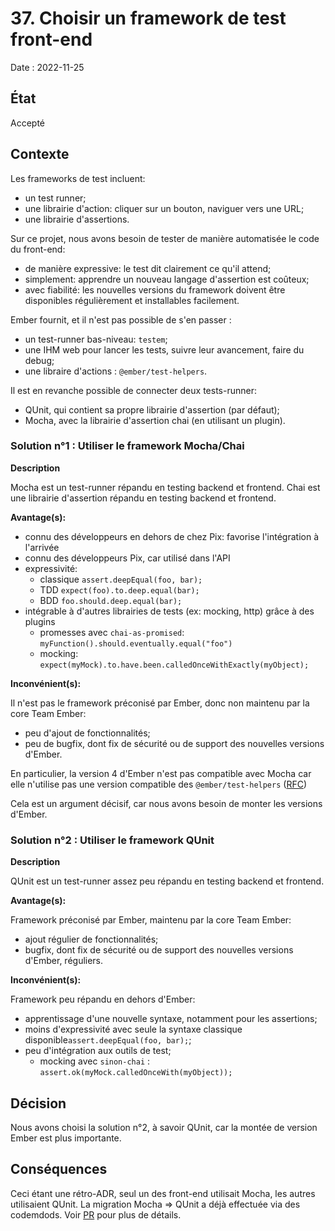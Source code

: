 # 37. Choisir un framework de test front-end

Date : 2022-11-25

## État

Accepté

## Contexte

Les frameworks de test incluent:

- un test runner;
- une librairie d'action: cliquer sur un bouton, naviguer vers une URL;
- une librairie d'assertions.

Sur ce projet, nous avons besoin de tester de manière automatisée le code du front-end:

- de manière expressive: le test dit clairement ce qu'il attend;
- simplement: apprendre un nouveau langage d'assertion est coûteux;
- avec fiabilité: les nouvelles versions du framework doivent être disponibles régulièrement et installables facilement.

Ember fournit, et il n'est pas possible de s'en passer :

- un test-runner bas-niveau: `testem`;
- une IHM web pour lancer les tests, suivre leur avancement, faire du debug;
- une libraire d'actions : `@ember/test-helpers`.

Il est en revanche possible de connecter deux tests-runner:

- QUnit, qui contient sa propre librairie d'assertion (par défaut);
- Mocha, avec la librairie d'assertion chai (en utilisant un plugin).

### Solution n°1 : Utiliser le framework Mocha/Chai

**Description**

Mocha est un test-runner répandu en testing backend et frontend.
Chai est une librairie d'assertion répandu en testing backend et frontend.

**Avantage(s):**

- connu des développeurs en dehors de chez Pix: favorise l'intégration à l'arrivée
- connu des développeurs Pix, car utilisé dans l'API
- expressivité:
  - classique `assert.deepEqual(foo, bar);`
  - TDD `expect(foo).to.deep.equal(bar);`
  - BDD `foo.should.deep.equal(bar);`
- intégrable à d'autres librairies de tests (ex: mocking, http) grâce à des plugins
  - promesses avec `chai-as-promised`: `myFunction().should.eventually.equal("foo")`
  - mocking: `expect(myMock).to.have.been.calledOnceWithExactly(myObject);`

**Inconvénient(s):**

Il n'est pas le framework préconisé par Ember, donc non maintenu par la core Team Ember:

- peu d'ajout de fonctionnalités;
- peu de bugfix, dont fix de sécurité ou de support des nouvelles versions d'Ember.

En particulier, la version 4 d'Ember n'est pas compatible avec Mocha car elle n'utilise pas une version compatible
des `@ember/test-helpers` ([RFC](https://github.com/emberjs/rfcs/pull/858/))

Cela est un argument décisif, car nous avons besoin de monter les versions d'Ember.

### Solution n°2 : Utiliser le framework QUnit

**Description**

QUnit est un test-runner assez peu répandu en testing backend et frontend.

**Avantage(s):**

Framework préconisé par Ember, maintenu par la core Team Ember:

- ajout régulier de fonctionnalités;
- bugfix, dont fix de sécurité ou de support des nouvelles versions d'Ember, réguliers.

**Inconvénient(s):**

Framework peu répandu en dehors d'Ember:

- apprentissage d'une nouvelle syntaxe, notamment pour les assertions;
- moins d'expressivité avec seule la syntaxe classique disponible`assert.deepEqual(foo, bar);`;
- peu d'intégration aux outils de test;
  - mocking avec `sinon-chai` : `assert.ok(myMock.calledOnceWith(myObject));`

## Décision

Nous avons choisi la solution n°2, à savoir QUnit, car la montée de version Ember est plus importante.

## Conséquences

Ceci étant une rétro-ADR, seul un des front-end utilisait Mocha, les autres utilisaient QUnit.
La migration Mocha => QUnit a déjà effectuée via des codemdods.
Voir [PR](https://github.com/1024pix/pix/pull/5258) pour plus de détails.

